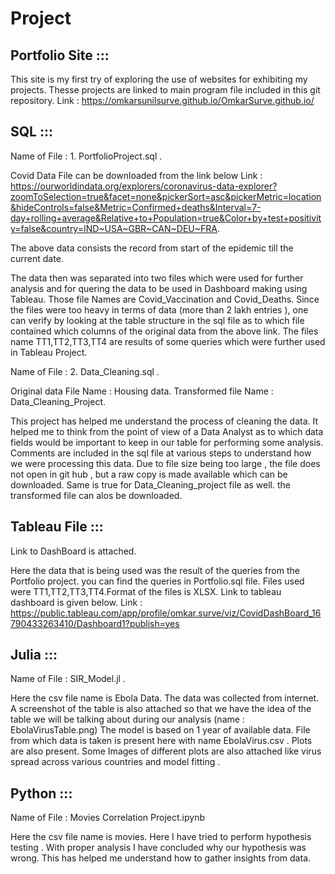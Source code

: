 # Project



## Portfolio Site :::

This site is my first try of exploring the use of websites for exhibiting my projects. Thesse projects are linked to main program file included in this git repository.
Link : https://omkarsunilsurve.github.io/OmkarSurve.github.io/


## SQL :::

Name of File : 1. PortfolioProject.sql  .

Covid Data File can be downloaded from the link below
Link : https://ourworldindata.org/explorers/coronavirus-data-explorer?zoomToSelection=true&facet=none&pickerSort=asc&pickerMetric=location&hideControls=false&Metric=Confirmed+deaths&Interval=7-day+rolling+average&Relative+to+Population=true&Color+by+test+positivity=false&country=IND~USA~GBR~CAN~DEU~FRA.

The above data consists the record from start of the epidemic till the current date.

The data then was separated into two files which were used for further analysis and for quering the data to be used in Dashboard making using Tableau.
Those file Names are Covid_Vaccination and Covid_Deaths. Since the files were too heavy in terms of data (more than 2 lakh entries ), one can verify by looking at the table structure in the sql file as to which file contained which columns of the original data from the above link.
The files name TT1,TT2,TT3,TT4 are results of some queries which were further used in Tableau Project.

Name of File : 2. Data_Cleaning.sql   .

Original data File Name : Housing data.
Transformed file Name : Data_Cleaning_Project.

This project has helped me understand the process of cleaning the data. It helped me to think from the point of view of a Data Analyst as to which data fields would be important to keep in our table for performing some analysis. Comments are included in the sql file at various steps to understand how we were processing this data.
Due to file size being too large , the file does not open in git hub , but a raw copy is made available which can be downloaded. Same is true for Data_Cleaning_project file as well. the transformed file can alos be downloaded.

## Tableau File ::: 

Link to DashBoard is attached.

Here the data that is being used was the result of the queries from the Portfolio project. you can find the queries in Portfolio.sql file.
Files used were TT1,TT2,TT3,TT4.Format of the files is XLSX. Link to tableau dashboard is given below.
Link : https://public.tableau.com/app/profile/omkar.surve/viz/CovidDashBoard_16790433263410/Dashboard1?publish=yes



## Julia :::

Name of File : SIR_Model.jl  .

Here the csv file name is Ebola Data. The data was collected from internet. A screenshot of the table is also attached so that we have the idea of the table we will be talking about during our analysis (name  : EbolaVirusTable.png)
The model is based on 1 year of available data. File from which data is taken is present here with name EbolaVirus.csv .
Plots are also present. Some Images of different plots are also attached like virus spread across various countries and model fitting .



## Python :::

Name of File : Movies Correlation Project.ipynb

Here the csv file name is movies. Here I have tried to perform hypothesis testing . With proper analysis I have concluded why our hypothesis was wrong. This has helped me understand how to gather insights from data.



